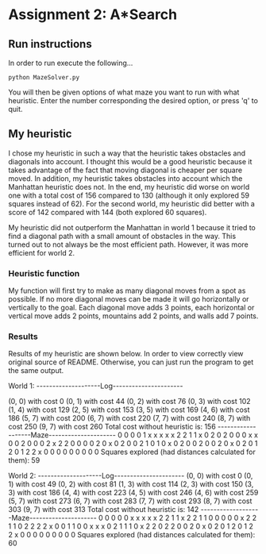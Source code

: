 # Assignment 2: A*Search
## Run instructions
In order to run execute the following...
```
python MazeSolver.py
```
You will then be given options of what maze you want to run with what
heuristic. Enter the number corresponding the desired option, or press
'q' to quit.

## My heuristic
I chose my heuristic in such a way that the heuristic takes obstacles and
diagonals into account. I thought this would be a good heuristic because it takes
advantage of the fact that moving diagonal is cheaper per square moved.
In addition, my heuristic takes obstacles into account which the Manhattan
heuristic does not. In the end, my heuristic did worse on world one with a
total cost of 156 compared to 130 (although it only explored 59 squares instead
of 62). For the second world, my heuristic did better with a score of 142
compared with 144 (both explored 60 squares).

My heuristic did not outperform the Manhattan in world 1 because it tried to
find a diagonal path with a small amount of obstacles in the way. This turned
out to not always be the most efficient path. However, it was more efficient
for world 2.

### Heuristic function
My function will first try to make as many diagonal moves from a spot as possible.
If no more diagonal moves can be made it will go horizontally or vertically to the
goal. Each diagonal move adds 3 points, each horizontal or vertical move adds 2 points,
mountains add 2 points, and walls add 7 points.

### Results
Results of my heuristic are shown below. In order to view correctly view original
source of README. Otherwise, you can just run the program to get the same output.

World 1:
--------------------Log----------------------

(0, 0) with cost 0
(0, 1) with cost 44
(0, 2) with cost 76
(0, 3) with cost 102
(1, 4) with cost 129
(2, 5) with cost 153
(3, 5) with cost 169
(4, 6) with cost 186
(5, 7) with cost 200
(6, 7) with cost 220
(7, 7) with cost 240
(8, 7) with cost 250
(9, 7) with cost 260
Total cost without heuristic is: 156
-------------------Maze---------------------
0 0 0 0 1 x x x x x
2 2 1 1 x 0 2 0 2 0
0 0 x x 0 0 2 0 0 0
2 x 2 2 0 0 0 0 2 0
x 0 2 0 0 2 1 0 1 0
x 0 2 0 0 2 0 0 2 0
x 0 2 0 1 2 0 1 2 2
x 0 0 0 0 0 0 0 0 0
Squares explored (had distances calculated for them): 59

World 2:
--------------------Log----------------------
(0, 0) with cost 0
(0, 1) with cost 49
(0, 2) with cost 81
(1, 3) with cost 114
(2, 3) with cost 150
(3, 3) with cost 186
(4, 4) with cost 223
(4, 5) with cost 246
(4, 6) with cost 259
(5, 7) with cost 273
(6, 7) with cost 283
(7, 7) with cost 293
(8, 7) with cost 303
(9, 7) with cost 313
Total cost without heuristic is: 142
-------------------Maze---------------------
0 0 0 0 0 x x x x x
2 2 1 1 x 2 2 1 1 0
0 0 0 0 x 2 2 1 1 0
2 2 2 2 x 0 0 1 1 0
0 x x x 0 2 1 1 1 0
x 2 2 0 2 2 0 0 2 0
x 0 2 0 1 2 0 1 2 2
x 0 0 0 0 0 0 0 0 0
Squares explored (had distances calculated for them): 60
